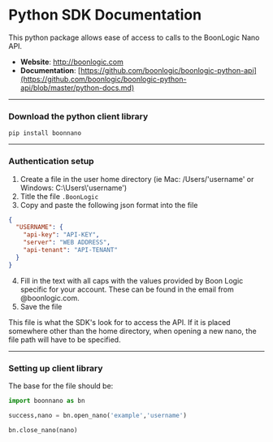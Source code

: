 # Python SDK Documentation
This python package allows ease of access to calls to the BoonLogic Nano API.

- __Website__: http://boonlogic.com
- __Documentation__: [https://github.com/boonlogic/boonlogic-python-api](https://github.com/boonlogic/boonlogic-python-api/blob/master/python-docs.md)

------------
### Download the python client library
```
pip install boonnano
```

------------
### Authentication setup
1. Create a file in the user home directory (ie Mac: /Users/'username' or Windows: C:\\Users\\'username')
2. Title the file `.BoonLogic`
3. Copy and paste the following json format into the file
```json
{
  "USERNAME": {
    "api-key": "API-KEY",
    "server": "WEB ADDRESS",
    "api-tenant": "API-TENANT"
  }
}
```
4. Fill in the text with all caps with the values provided by Boon Logic specific for your account. These can be found in the email from @boonlogic.com.
5. Save the file

This file is what the SDK's look for to access the API. If it is placed somewhere other than the home directory, when opening a new nano, the file path will have to be specified.

---------------
### Setting up client library
The base for the file should be:
```python
import boonnano as bn

success,nano = bn.open_nano('example','username')

bn.close_nano(nano)
```
